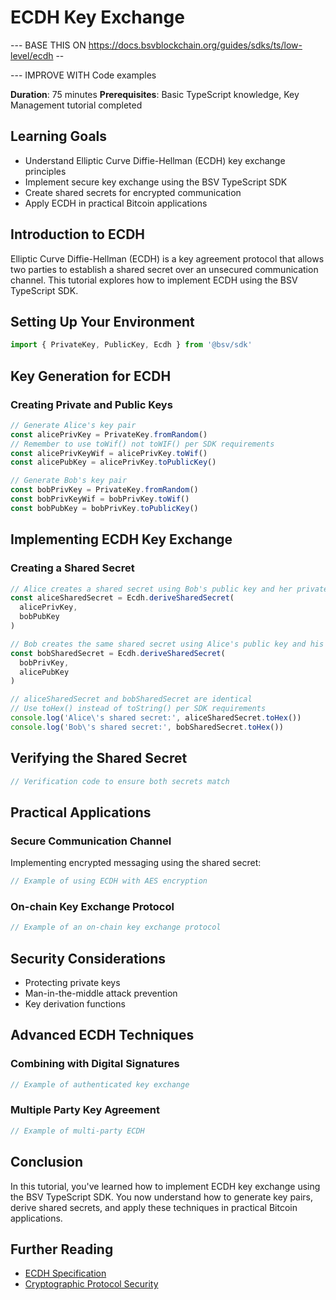 # ECDH Key Exchange

--- BASE THIS ON https://docs.bsvblockchain.org/guides/sdks/ts/low-level/ecdh -- 

--- IMPROVE WITH Code examples

**Duration**: 75 minutes
**Prerequisites**: Basic TypeScript knowledge, Key Management tutorial completed

## Learning Goals
- Understand Elliptic Curve Diffie-Hellman (ECDH) key exchange principles
- Implement secure key exchange using the BSV TypeScript SDK
- Create shared secrets for encrypted communication
- Apply ECDH in practical Bitcoin applications

## Introduction to ECDH

Elliptic Curve Diffie-Hellman (ECDH) is a key agreement protocol that allows two parties to establish a shared secret over an unsecured communication channel. This tutorial explores how to implement ECDH using the BSV TypeScript SDK.

## Setting Up Your Environment

```typescript
import { PrivateKey, PublicKey, Ecdh } from '@bsv/sdk'
```

## Key Generation for ECDH

### Creating Private and Public Keys

```typescript
// Generate Alice's key pair
const alicePrivKey = PrivateKey.fromRandom()
// Remember to use toWif() not toWIF() per SDK requirements
const alicePrivKeyWif = alicePrivKey.toWif()
const alicePubKey = alicePrivKey.toPublicKey()

// Generate Bob's key pair
const bobPrivKey = PrivateKey.fromRandom()
const bobPrivKeyWif = bobPrivKey.toWif()
const bobPubKey = bobPrivKey.toPublicKey()
```

## Implementing ECDH Key Exchange

### Creating a Shared Secret

```typescript
// Alice creates a shared secret using Bob's public key and her private key
const aliceSharedSecret = Ecdh.deriveSharedSecret(
  alicePrivKey,
  bobPubKey
)

// Bob creates the same shared secret using Alice's public key and his private key
const bobSharedSecret = Ecdh.deriveSharedSecret(
  bobPrivKey,
  alicePubKey
)

// aliceSharedSecret and bobSharedSecret are identical
// Use toHex() instead of toString() per SDK requirements
console.log('Alice\'s shared secret:', aliceSharedSecret.toHex())
console.log('Bob\'s shared secret:', bobSharedSecret.toHex())
```

## Verifying the Shared Secret

```typescript
// Verification code to ensure both secrets match
```

## Practical Applications

### Secure Communication Channel

Implementing encrypted messaging using the shared secret:

```typescript
// Example of using ECDH with AES encryption
```

### On-chain Key Exchange Protocol

```typescript
// Example of an on-chain key exchange protocol
```

## Security Considerations

- Protecting private keys
- Man-in-the-middle attack prevention
- Key derivation functions

## Advanced ECDH Techniques

### Combining with Digital Signatures

```typescript
// Example of authenticated key exchange
```

### Multiple Party Key Agreement

```typescript
// Example of multi-party ECDH
```

## Conclusion

In this tutorial, you've learned how to implement ECDH key exchange using the BSV TypeScript SDK. You now understand how to generate key pairs, derive shared secrets, and apply these techniques in practical Bitcoin applications.

## Further Reading

- [ECDH Specification]()
- [Cryptographic Protocol Security]()
